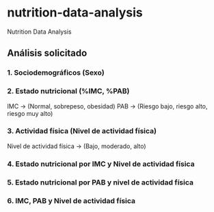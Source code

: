 # nutrition-data-analysis
Nutrition Data Analysis

## Análisis solicitado
### 1. Sociodemográficos (Sexo)
### 2. Estado nutricional (%IMC, %PAB)
IMC -> (Normal, sobrepeso, obesidad)
PAB -> (Riesgo bajo, riesgo alto, riesgo muy alto)
### 3. Actividad física (Nivel de actividad física)
Nivel de actividad física -> (Bajo, moderado, alto)
### 4. Estado nutricional por IMC y Nivel de actividad física
### 5. Estado nutricional por PAB y nivel de actividad física
### 6. IMC, PAB y Nivel de actividad física